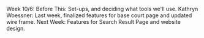Week 10/6:
Before This: Set-ups, and deciding what tools we'll use.
Kathryn Woessner: Last week, finalized features for base court page and updated wire frame. Next Week: Features for Search Result Page and website design.
